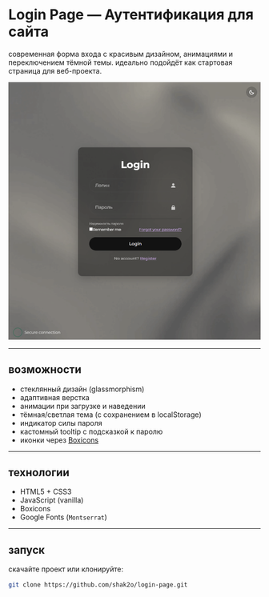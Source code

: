 # Login Page — Аутентификация для сайта

современная форма входа с красивым дизайном, анимациями и переключением тёмной темы. идеально подойдёт как стартовая страница для веб-проекта.

![login preview](Screenshot.png) 

---

## возможности

- стеклянный дизайн (glassmorphism)
- адаптивная верстка
- анимации при загрузке и наведении
- тёмная/светлая тема (с сохранением в localStorage)
- индикатор силы пароля
- кастомный tooltip с подсказкой к паролю
- иконки через [Boxicons](https://boxicons.com)

---

## технологии

- HTML5 + CSS3
- JavaScript (vanilla)
- Boxicons
- Google Fonts (`Montserrat`)

---

## запуск

скачайте проект или клонируйте:

```bash
git clone https://github.com/shak2o/login-page.git
